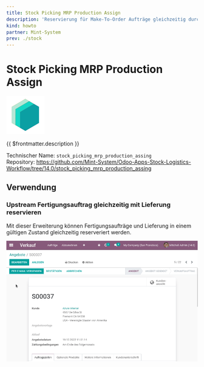 ```yaml
---
title: Stock Picking MRP Production Assign
description: 'Reservierung für Make-To-Order Aufträge gleichzeitig durchführen.'
kind: howto
partner: Mint-System
prev: ./stock
---
```


# Stock Picking MRP Production Assign

![icon_oms_box](attachments/icons_odoo_mint_system.png)

{{ $frontmatter.description }}

Technischer Name: `stock_picking_mrp_production_assing`\
Repository: <https://github.com/Mint-System/Odoo-Apps-Stock-Logistics-Workflow/tree/14.0/stock_picking_mrp_production_assing>

## Verwendung

### Upstream Fertigungsauftrag gleichzeitig mit Lieferung reservieren

Mit dieser Erweiterung können Fertigungsaufträge und Lieferung in einem gültigen Zustand gleichzeitig reserveriert werden.

![Stock Picking MRP Production Assign](attachments/Stock%20Picking%20MRP%20Production%20Assign.gif)

